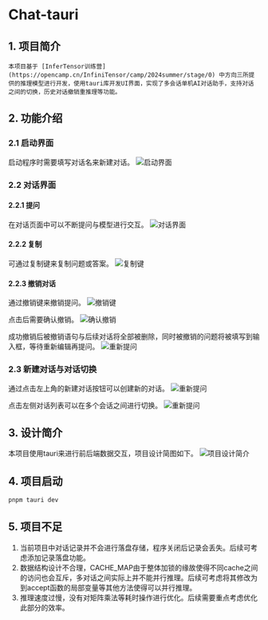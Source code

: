 # Chat-tauri

## 1. 项目简介
    本项目基于 [InferTensor训练营](https://opencamp.cn/InfiniTensor/camp/2024summer/stage/0) 中方向三所提供的推理模型进行开发，使用tauri库开发UI界面，实现了多会话单机AI对话助手，支持对话之间的切换，历史对话撤销重推理等功能。

## 2. 功能介绍

### 2.1 启动界面

启动程序时需要填写对话名来新建对话。
![启动界面](./pictures/start.jpg "启动界面") 


### 2.2 对话界面
#### 2.2.1 提问
在对话页面中可以不断提问与模型进行交互。
![对话界面](./pictures/chat1.jpg)
 
#### 2.2.2 复制
可通过复制键来复制问题或答案。
![复制键](./pictures/copy.jpg)

#### 2.2.3 撤销对话
通过撤销键来撤销提问。
![撤销键](./pictures/withdraw_button.png)

点击后需要确认撤销。
![确认撤销](./pictures/withdraw.jpg)

成功撤销后被撤销语句与后续对话将全部被删除，同时被撤销的问题将被填写到输入框，等待重新编辑再提问。
![重新提问](./pictures/chat3.jpg)


### 2.3 新建对话与对话切换
通过点击左上角的新建对话按钮可以创建新的对话。
![重新提问](./pictures/new_chat.png)

点击左侧对话列表可以在多个会话之间进行切换。
![重新提问](./pictures/chat2.png)


## 3. 设计简介
本项目使用tauri来进行前后端数据交互，项目设计简图如下。
![项目设计简介](./pictures/design.png)


## 4. 项目启动
```bash
pnpm tauri dev
```

## 5. 项目不足
1. 当前项目中对话记录并不会进行落盘存储，程序关闭后记录会丢失。后续可考虑添加记录落盘功能。
2. 数据结构设计不合理，CACHE_MAP由于整体加锁的缘故使得不同cache之间的访问也会互斥，多对话之间实际上并不能并行推理。后续可考虑将其修改为到accept函数的局部变量等其他方法使得可以并行推理。
3. 推理速度过慢，没有对矩阵乘法等耗时操作进行优化。后续需要重点考虑优化此部分的效率。
